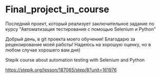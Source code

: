 # Final_project_in_course
Последний проект, который реализует заключительное задание по курсу "Автоматизация тестирования с помощью Selenium и Python"

Добрый день, в git проекта моего обучения! Благодарю за рецензирование моей работы! Надеюсь на хорошую оценку, но в любом случае хорошего вам дня)

Stepik course about automation testing with Selenium and Python

https://stepik.org/lesson/187065/step/8?unit=161976
